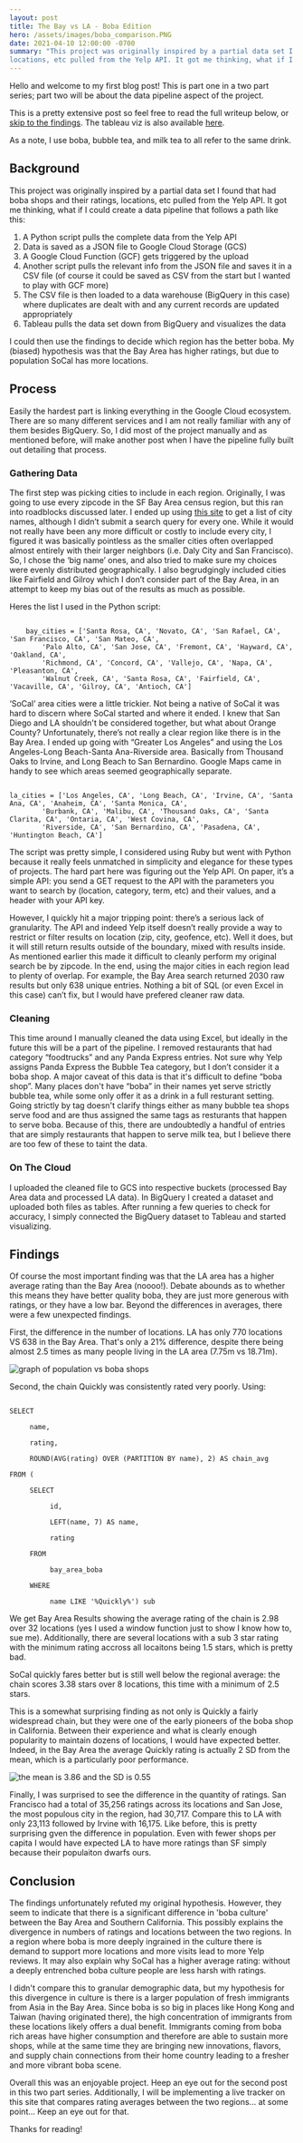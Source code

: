 ```yaml
---
layout: post
title: The Bay vs LA - Boba Edition
hero: /assets/images/boba_comparison.PNG
date: 2021-04-10 12:00:00 -0700
summary: "This project was originally inspired by a partial data set I found that had boba shops and their ratings, 
locations, etc pulled from the Yelp API. It got me thinking, what if I could create a data pipeline that uses more up to date information to compare boba between The Bay and LA?"
---
```


Hello and welcome to my first blog post! This is part one in a two part series; part two will be
about the data pipeline aspect of the project.

This is a pretty extensive post so feel free to read the full writeup below, or
        <a href="#findings">skip to the findings</a>. The tableau viz is also
        available [here](https://public.tableau.com/profile/colton4314#!/vizhome/boab_viz/Dashboard1).

As a note, I use boba, bubble tea, and milk tea to all refer to the same drink.

## Background

This project was originally inspired by a partial data set I found that had boba shops and their ratings, 
locations, etc pulled from the Yelp API. It got me thinking, what if I could create a data pipeline that 
follows a path like this:

1. A Python script pulls the complete data from the Yelp API 
2. Data is saved as a JSON file to Google Cloud Storage (GCS)
3. A Google Cloud Function (GCF) gets triggered by the upload 
4. Another script pulls the relevant info from the JSON file and saves it in a CSV file (of course it could be saved as CSV from the start but I wanted to play with GCF more)
5. The CSV file is then loaded to a data warehouse (BigQuery in this case) where duplicates are dealt with and any current records are updated appropriately
6. Tableau pulls the data set down from BigQuery and visualizes the data

I could then use the findings to decide which region has the better boba. My (biased) hypothesis was that the
Bay Area has higher ratings, but due to population SoCal has more locations.

## Process

Easily the hardest part is linking everything in the Google Cloud ecosystem. There are so many different services and I am not really familiar with any of them besides BigQuery. So, I did most of the project manually and as mentioned before, will
make another post when I have the pipeline fully built out detailing that process.

### Gathering Data
The first step was picking cities to include in each region. Originally, I was going to use every zipcode in the SF Bay Area census region, but this ran into roadblocks discussed later. I ended up using [this site](http://www.bayareacensus.ca.gov/cities/cities.htm) to get a list of city names, although I didn’t submit a search query for every one. While it would not really have been any more difficult or costly to include every city, I figured it was basically pointless as the smaller cities often overlapped almost entirely with their larger neighbors (i.e. Daly City and San Francisco). So, I chose the ‘big name’ ones, and also tried to make sure my choices were evenly distributed geographically. I also begrudgingly included cities like Fairfield and Gilroy which I don’t consider part of the Bay Area, in an attempt to keep my bias out of the results as much as possible.

Heres the list I used in the Python script:

<code>
    bay_cities = ['Santa Rosa, CA', 'Novato, CA', 'San Rafael, CA', 'San Francisco, CA', 'San Mateo, CA',
        'Palo Alto, CA', 'San Jose, CA', 'Fremont, CA', 'Hayward, CA', 'Oakland, CA',
        'Richmond, CA', 'Concord, CA', 'Vallejo, CA', 'Napa, CA', 'Pleasanton, CA',
        'Walnut Creek, CA', 'Santa Rosa, CA', 'Fairfield, CA', 'Vacaville, CA', 'Gilroy, CA', 'Antioch, CA']
</code>

‘SoCal’ area cities were a little trickier. Not being a native of SoCal it was hard to discern where SoCal started and where it ended. I knew that San Diego and LA shouldn't be considered together, but what about Orange County? Unfortunately, there’s not really a clear region like there is in the Bay Area. I ended up going with “Greater Los Angeles” and using the Los Angeles-Long Beach-Santa Ana-Riverside area. Basically from Thousand Oaks to Irvine, and Long Beach to San Bernardino. Google Maps came in handy to see which areas seemed geographically separate.

<code>
la_cities = ['Los Angeles, CA', 'Long Beach, CA', 'Irvine, CA', 'Santa Ana, CA', 'Anaheim, CA', 'Santa Monica, CA',
        'Burbank, CA', 'Malibu, CA', 'Thousand Oaks, CA', 'Santa Clarita, CA', 'Ontaria, CA', 'West Covina, CA',
        'Riverside, CA', 'San Bernardino, CA', 'Pasadena, CA', 'Huntington Beach, CA']
</code>

<!-- returns (sorry, not alphabetized):

|   |   |   |   |   |
|---|---|---|---|---|
|Mira Loma|Anaheim|Rowland Heights|West Hollywood|Tustin|
|Los Angeles|Gardena|La Verne|Santa Clarita|Wilmington|
|Glendale|Brea|Ontario|Running Springs|San Dimas|
|Riverside|Fullerton|Montclair|Pasadena|Signal Hill|
|Hacienda Heights|South Gate|Seal Beach|Huntington Beach|Simi Valley|
|Diamond Bar|Long Beach|Pomona|Whittier|Monrovia|
|Temple City|Irvine|Culver City|Laguna Hills|Upland|
|Buena Park|Thousand Oaks|Carson|La Habra|Montrose|
|Cypress|San Bernardino|Rosemead|Montebello|South Pasadena|
|Westminster|Van Nuys|Downey|Norwalk|Tujunga|
|Mission Viejo|La Mirada|Torrance|Santa Monica|Colton|
|Santa Ana|Pico Rivera|Walnut|Azusa|Redondo Beach|
|Baldwin Park|Fountain Valley|West Covina|Stanton|Winnetka|
|Claremont|Irwindale|Lynwood|Chino|Highland|
|Cerritos|Chino Hills|Alhambra|Covina|Loma Linda|
|South El Monte|Artesia|Garden Grove|La Crescenta|Foothill Ranch|
|Redlands|-|-|-|-| -->


The script was pretty simple, I considered using Ruby but went with Python because it really feels unmatched in simplicity and elegance for these types of projects. The hard part here was figuring out the Yelp API. On paper, it’s a simple API: you send a GET request to the API with the parameters you want to search by (location, category, term, etc) and their values, and a header with your API key.

However, I quickly hit a major tripping point: there’s a serious lack of granularity. The API and indeed Yelp itself doesn’t really provide a way to restrict or filter results on location (zip, city, geofence, etc). Well it does, but it will still return results outside of the boundary, mixed with results inside. As mentioned earlier this made it difficult to cleanly perform my original search be by zipcode. In the end, using the major cities in each region lead to plenty of overlap. For example, the Bay Area search returned 2030 raw results but only 638 unique entries. Nothing a bit of SQL (or even Excel in this case) can’t fix, but I would have prefered cleaner raw data.

### Cleaning
This time around I manually cleaned the data using Excel, but ideally in the future this will be a part of the pipeline. I removed restaurants that had category “foodtrucks” and any Panda Express entries. Not sure why Yelp assigns Panda Express the Bubble Tea category, but I don’t consider it a boba shop. A major caveat of this data is that it's difficult to define “boba shop”. Many places don't have “boba” in their names yet serve strictly bubble tea, while some only offer it as a drink in a full resturant setting. Going strictly by tag doesn't clarify things either as many bubble tea shops serve food and are thus assigned the same tags as resturants that happen to serve boba. Because of this, there are undoubtedly a handful of entries that are simply restaurants that happen to serve milk tea, but I believe there are too few of these to taint the data.

### On The Cloud
I uploaded the cleaned file to GCS into respective buckets (processed Bay Area data and processed LA data). In BigQuery I created a dataset and uploaded both files as tables. After running a few queries to check for accuracy, I simply connected the BigQuery dataset to Tableau and started visualizing.

## <a id="findings">Findings</a>
Of course the most important finding was that the LA area has a higher average rating than the Bay Area (noooo!). Debate abounds as to whether this means they have better quality boba, they are just more generous with ratings, or they have a low bar. Beyond the differences in averages, there were a few unexpected findings. 

First, the difference in the number of locations. LA has only 770 locations VS 638 in the Bay Area. That's only a 21% difference, despite there being almost 2.5 times as many people living in the LA area (7.75m vs 18.71m).

![graph of population vs boba shops](/assets/images/pop_v_boba.png)

Second, the chain Quickly was consistently rated very poorly.
Using:

<code>
SELECT<br>
    &nbsp;name,<br>
    &nbsp;rating,<br>
    &nbsp;ROUND(AVG(rating) OVER (PARTITION BY name), 2) AS chain_avg<br>
FROM (<br>
    &nbsp;SELECT<br>
        &nbsp;&nbsp;id,<br>
        &nbsp;&nbsp;LEFT(name, 7) AS name,<br>
        &nbsp;&nbsp;rating<br>
    &nbsp;FROM<br>
        &nbsp;&nbsp;bay_area_boba<br>
    &nbsp;WHERE<br>
        &nbsp;&nbsp;name LIKE '%Quickly%') sub
</code>

We get Bay Area Results showing the average rating of the chain is 2.98 over 32 locations (yes I used a window function
just to show I know how to, sue me).
Additionally, there are several locations with a sub 3 star rating with the minimum rating accross all locaitons being 1.5 stars, which is pretty bad.

SoCal quickly fares better but is still well below the regional average: the chain scores 3.38 stars over 8 locations, this time with a minimum of 2.5 stars.

This is a somewhat surprising finding as not only is Quickly a fairly widespread chain, but they were one of the early pioneers of the boba shop in California. Between their experience and what is clearly enough popularity to maintain dozens of locations, I would have expected better. Indeed, in the Bay Area the average Quickly rating is actually 2 SD from the mean, which is a particularly poor performance.

![the mean is 3.86 and the SD is 0.55](/assets/images/boba_bay_stats.png)

Finally, I was surprised to see the difference in the quantity of ratings. San Francisco had a
total of 35,256 ratings across its locations and San Jose, the most populous city in the region, had 30,717. Compare this to LA with only 23,113 followed
by Irvine with 16,175. Like before, this is pretty surprising gven the difference in population. Even with fewer shops per capita I would have expected LA to have more ratings than SF simply because their populaiton dwarfs ours.

## Conclusion

The findings unfortunately refuted my original hypothesis. 
However, they seem to indicate that there is a significant difference in 'boba culture' between the Bay Area
and Southern California. This possibly explains the divergence in numbers of ratings and locations between
the two regions. In a region where boba is more deeply ingrained in the culture there is demand to
support more locations and more visits lead to more Yelp reviews. It may also explain why SoCal has a higher average rating: without a deeply entrenched boba culture people are less harsh with ratings.

I didn't compare this to granular demographic data, but my hypothesis for
this divergence in culture is there is a larger population of fresh immigrants from Asia in the Bay Area. Since boba
is so big in places like Hong Kong and Taiwan (having originated there), the high concentration of immigrants from these locations
likely offers a dual benefit. Immigrants coming from boba rich areas have higher consumption and therefore are
able to sustain more shops, while at the same time they are bringing new innovations, flavors,
and supply chain connections from their home country leading to a fresher and more vibrant
boba scene.

Overall this was an enjoyable project. Heep an eye out for the second post in this two part series.
Additionally, I will be implementing a live tracker on this
site that compares rating averages between the two regions... at some point... Keep an eye out for that.

Thanks for reading!
